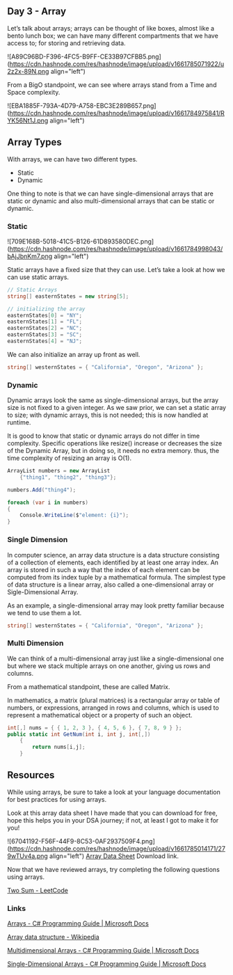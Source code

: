 ## Day 3 - Array

Let’s talk about arrays; arrays can be thought of like boxes, almost like a bento lunch box; we can have many different compartments that we have access to; for storing and retrieving data.

![A89C96BD-F396-4FC5-B9FF-CE33B97CFBB5.png](https://cdn.hashnode.com/res/hashnode/image/upload/v1661785071922/u2z2x-89N.png align="left")

From a BigO standpoint, we can see where arrays stand from a Time and Space complexity.


![EBA1885F-793A-4D79-A758-EBC3E289B657.png](https://cdn.hashnode.com/res/hashnode/image/upload/v1661784975841/RYK56Nt1J.png align="left")

## Array Types
With arrays, we can have two different types.

* Static
* Dynamic

One thing to note is that we can have single-dimensional arrays that are static or dynamic and also multi-dimensional arrays that can be static or dynamic.

### Static


![709E168B-5018-41C5-B126-61D893580DEC.png](https://cdn.hashnode.com/res/hashnode/image/upload/v1661784998043/bAjJbnKm7.png align="left")

Static arrays have a fixed size that they can use. Let’s take a look at how we can use static arrays. 

```csharp
// Static Arrays
string[] easternStates = new string[5];

// initializing the array
easternStates[0] = "NY";
easternStates[1] = "FL";
easternStates[2] = "NC";
easternStates[3] = "SC";
easternStates[4] = "NJ";

```

We can also initialize an array up front as well. 

```csharp
string[] westernStates = { "California", "Oregon", "Arizona" };
```

### Dynamic

Dynamic arrays look the same as single-dimensional arrays, but the array size is not fixed to a given integer. As we saw prior, we can set a static array to size; with dynamic arrays, this is not needed; this is now handled at runtime.

It is good to know that static or dynamic arrays do not differ in time complexity. Specific operations like resize() increase or decreases the size of the Dynamic Array, but in doing so, it needs no extra memory. thus, the time complexity of resizing an array is O(1).

```csharp
ArrayList numbers = new ArrayList
    {"thing1", "thing2", "thing3"};

numbers.Add("thing4");

foreach (var i in numbers)
{
    Console.WriteLine($"element: {i}");
}
```

### Single Dimension

In computer science, an array data structure is a data structure consisting of a collection of elements, each identified by at least one array index. An array is stored in such a way that the index of each element can be computed from its index tuple by a mathematical formula.
The simplest type of data structure is a linear array, also called a one-dimensional array or Sigle-Dimensional Array.

As an example, a single-dimensional array may look pretty familiar because we tend to use them a lot.

```csharp
string[] westernStates = { "California", "Oregon", "Arizona" };
```

### Multi Dimension

We can think of a multi-dimensional array just like a single-dimensional one but
where we stack multiple arrays on one another, giving us rows and columns.

From a mathematical standpoint, these are called Matrix.

In mathematics, a matrix (plural matrices) is a rectangular array or table of numbers, or expressions, arranged in rows and columns, which is used to represent a mathematical object or a property of such an object.

```csharp
int[,] nums = { { 1, 2, 3 }, { 4, 5, 6 }, { 7, 8, 9 } };
public static int GetNum(int i, int j, int[,])
    {
        return nums[i,j];
    }
```


## Resources

While using arrays, be sure to take a look at your language documentation for best practices for using arrays.

Look at this array data sheet I have made that you can download for free, hope this helps you in your DSA journey; if not, at least I got to make it for you!

![67041192-F56F-44F9-8C53-0AF2937509F4.png](https://cdn.hashnode.com/res/hashnode/image/upload/v1661785014171/279wTUv4a.png align="left")
[Array Data Sheet](https://store.justjordant.com/l/array-datasheet) Download link.

Now that we have reviewed arrays, try completing the following questions using arrays.

[Two Sum - LeetCode](https://leetcode.com/problems/two-sum/)


### Links
[Arrays - C# Programming Guide | Microsoft Docs](https://docs.microsoft.com/en-us/dotnet/csharp/programming-guide/arrays/)

[Array data structure - Wikipedia](https://en.wikipedia.org/wiki/Array_data_structure#cite_note-andres-2)

[Multidimensional Arrays - C# Programming Guide | Microsoft Docs](https://docs.microsoft.com/en-us/dotnet/csharp/programming-guide/arrays/multidimensional-arrays?source=recommendations)

[Single-Dimensional Arrays - C# Programming Guide | Microsoft Docs](https://docs.microsoft.com/en-us/dotnet/csharp/programming-guide/arrays/single-dimensional-arrays)